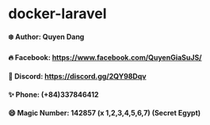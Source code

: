 # docker-laravel

#### ❄️ Author: Quyen Dang

#### 🔥 Facebook: https://www.facebook.com/QuyenGiaSuJS/

#### 🍻 Discord: https://discord.gg/2QY98Dqv

#### ✨ Phone: (+84)337846412

#### 😄 Magic Number: 142857 (x 1,2,3,4,5,6,7) (Secret Egypt)
